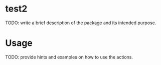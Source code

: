 # test2
TODO: write a brief description of the package and its intended purpose.
# Usage
TODO: provide hints and examples on how to use the actions.
